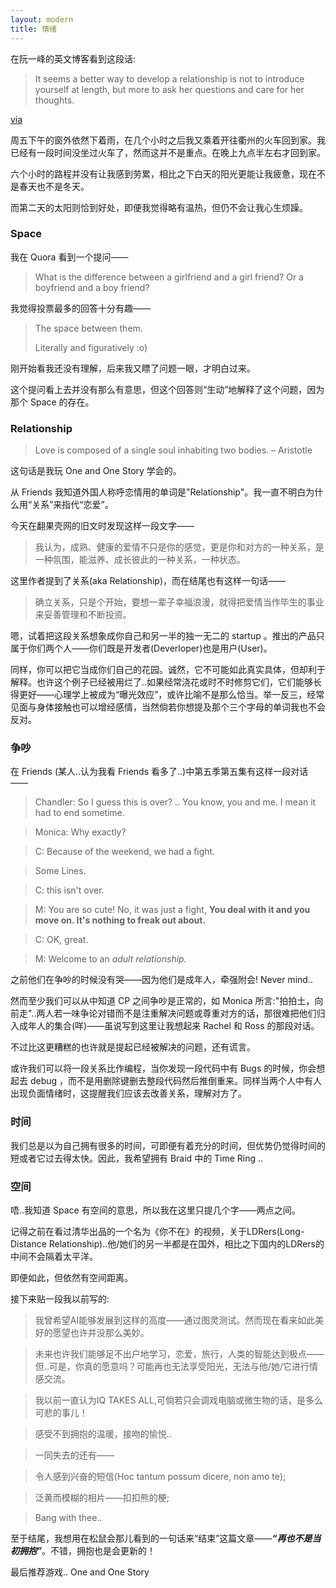 ```yaml
---
layout: modern
title: 情绪
---
```


在阮一峰的英文博客看到这段话:

> It seems a better way to develop a relationship is not to introduce yourself at length, but more to ask her questions and care for her thoughts.

<a href="http://www.ruanyifeng.com/en/2013/05/a-better-way-to-develop-a-relationship/">via</a>

周五下午的窗外依然下着雨，在几个小时之后我又乘着开往衢州的火车回到家。我已经有一段时间没坐过火车了，然而这并不是重点。在晚上九点半左右才回到家。

六个小时的路程并没有让我感到劳累，相比之下白天的阳光更能让我疲惫，现在不是春天也不是冬天。

而第二天的太阳则恰到好处，即便我觉得略有温热，但仍不会让我心生烦躁。

### Space

我在 Quora 看到一个提问——

> What is the difference between a girlfriend and a girl friend? Or a boyfriend and a boy friend?

我觉得投票最多的回答十分有趣——

> The space between them.
>
> Literally and figuratively :o)

刚开始看我还没有理解，后来我又瞟了问题一眼，才明白过来。

这个提问看上去并没有那么有意思，但这个回答则“生动”地解释了这个问题，因为那个 Space 的存在。

### Relationship

> Love is composed of a single soul inhabiting two bodies. – Aristotle

这句话是我玩 One and One Story 学会的。

从 Friends 我知道外国人称呼恋情用的单词是"Relationship"。我一直不明白为什么用“关系”来指代“恋爱”。

今天在翻果壳网的旧文时发现这样一段文字——

> 我认为，成熟、健康的爱情不只是你的感觉，更是你和对方的一种关系，是一种氛围，能滋养、成长彼此的一种关系，一种状态。

这里作者提到了关系(aka Relationship)，而在结尾也有这样一句话——

> 确立关系，只是个开始，要想一辈子幸福浪漫，就得把爱情当作毕生的事业来妥善管理和不断投资。

嗯，试着把这段关系想象成你自己和另一半的独一无二的 startup 。推出的产品只属于你们两个人——你们既是开发者(Deverloper)也是用户(User)。

同样，你可以把它当成你们自己的花园。诚然，它不可能如此真实具体，但却利于解释。也许这个例子已经被用烂了..如果经常浇花或时不时修剪它们，它们能够长得更好——心理学上被成为“曝光效应”，或许比喻不是那么恰当。举一反三，经常见面与身体接触也可以增经感情，当然倘若你想提及那个三个字母的单词我也不会反对。

### 争吵

在 Friends (某人..认为我看 Friends 看多了..)中第五季第五集有这样一段对话——

> Chandler: So I guess this is over? .. You know, you and me. I mean it had to end sometime.

> Monica: Why exactly?

> C: Because of the weekend, we had a fight.

> Some Lines.

> C: this isn't over.

> M: You are so cute! No, it was just a fight, **You deal with it and you move on. It's nothing to freak out about.**

> C: OK, great.

> M: Welcome to an *adult relationship.*

之前他们在争吵的时候没有哭——因为他们是成年人，牵强附会! Never mind..

然而至少我们可以从中知道 CP 之间争吵是正常的，如 Monica 所言:"拍拍土，向前走"..两人若一味争论对错而不是注重解决问题或尊重对方的话，那很难把他们归入成年人的集合(咩)——虽说写到这里让我想起来 Rachel 和 Ross 的那段对话。

不过比这更糟糕的也许就是提起已经被解决的问题，还有谎言。

或许我们可以将一段关系比作编程，当你发现一段代码中有 Bugs 的时候，你会想起去 debug ，而不是用删除键删去整段代码然后推倒重来。同样当两个人中有人出现负面情绪时，这提醒我们应该去改善关系，理解对方了。

### 时间

我们总是以为自己拥有很多的时间，可即便有着充分的时间，但优势仍觉得时间的短或者它过去得太快。因此，我希望拥有 Braid 中的 Time Ring ..

### 空间

唔..我知道 Space 有空间的意思，所以我在这里只提几个字——两点之间。

记得之前在看过清华出品的一个名为《你不在》的视频，关于LDRers(Long-Distance Relationship)..他/她们的另一半都是在国外，相比之下国内的LDRers的中间不会隔着太平洋。

即便如此，但依然有空间距离。

接下来贴一段我以前写的:

> 我曾希望AI能够发展到这样的高度——通过图灵测试。然而现在看来如此美好的愿望也许并没那么美妙。

> 未来也许我们能够足不出户地学习，恋爱，旅行，人类的智能达到极点——但..可是，你真的愿意吗？可能再也无法享受阳光，无法与他/她/它进行情感交流。

> 我以前一直认为IQ TAKES ALL,可倘若只会调戏电脑或微生物的话，是多么可悲的事儿！

> 感受不到拥抱的温暖，接吻的愉悦..

> 一同失去的还有——

> 令人感到兴奋的短信(Hoc tantum possum dicere, non amo te);

> 泛黄而模糊的相片——扣扣熊的梗;

> Bang with thee..

至于结尾，我想用在松鼠会那儿看到的一句话来“结束”这篇文章——***“再也不是当初拥抱”***。不错，拥抱也是会更新的！

最后推荐游戏.. One and One Story